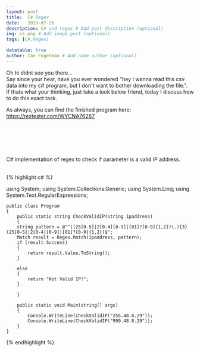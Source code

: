 ```yaml
---
layout: post
title:  C# Regex
date:   2019-07-26
description: C# and regex # Add post description (optional)
img: cs.png # Add image post (optional)
tags: [C#,Regex]

datatable: true
author: Ian Fogelman # Add name author (optional)
---
```


Oh hi didnt see you there... <br />
Say since your hear, have you ever wondered "hey I wanna read this csv data into my c# program, but I don't want to bother downloading the file.". <br />
If thats what your thinking, just take a look below friend, today I discuss how to do this exact task. <br />

As always, you can find the finished program here: <br />
https://rextester.com/WYCNA76267 

<br />
<br />
<br />



<br>
<br>
C# implementation of regex to check if parameter is a valid IP address.
<br>
<br>

{% highlight c# %}


using System;
using System.Collections.Generic;
using System.Linq;
using System.Text.RegularExpressions;


    public class Program
    {
        public static string CheckValidIP(string ipaddress)
        {
        string pattern = @"^((25[0-5]|2[0-4][0-9]|[01]?[0-9]{1,2})\.){3}(25[0-5]|2[0-4][0-9]|[01]?[0-9]{1,2})$";
        Match result = Regex.Match(ipaddress, pattern);
        if (result.Success) 
        {
            return result.Value.ToString();
        }
            
        else
        {
            return "Not Valid IP!";
        }
            
        }
        
        public static void Main(string[] args)
        { 
            Console.WriteLine(CheckValidIP("255.48.8.29"));
            Console.WriteLine(CheckValidIP("999.48.8.29"));
        }
    }
    
{% endhighlight %}   
